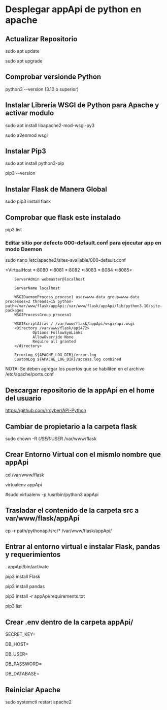# Desplegar appApi de python en apache

## Actualizar Repositorio
sudo apt update

sudo apt upgrade

## Comprobar versionde Python
python3 --version (3.10 o superior)

## Instalar Libreria WSGI de Python para Apache y activar modulo
sudo apt install libapache2-mod-wsgi-py3

sudo a2enmod wsgi

## Instalar Pip3
sudo apt install python3-pip

pip3 --version

## Instalar Flask de Manera Global
sudo pip3 install flask

## Comprobar que flask este instalado
pip3 list

### Editar sitio por defecto 000-default.conf para ejecutar app en modo Daemon
sudo nano /etc/apache2/sites-available/000-default.conf

<VirtualHost *:8080 *:8081 *:8082 *:8083 *:8084 *:8085>

        ServerAdmin webmaster@localhost

        ServerName localhost
        
        WSGIDaemonProcess proceso1 user=www-data group=www-data processes=2 threads=15 python-path=/var/www/flask/appApi:/var/www/flask/appApi/lib/python3.10/site-packages
        WSGIProcessGroup proceso1

        WSGIScriptAlias / /var/www/flask/appApi/wsgi/api.wsgi
        <Directory /var/www/flask/api472>
                Options FollowSymLinks
                AllowOverride None
                Require all granted
        </directory>

        ErrorLog ${APACHE_LOG_DIR}/error.log
        CustomLog ${APACHE_LOG_DIR}/access.log combined

</VirtualHost>

NOTA: Se deben agregar los puertos que se habiliten en el archivo /etc/apache/ports.conf

## Descargar repositorio de la appApi en el home del usuario
https://github.com/rrcyber/API-Python

## Cambiar de propietario a la carpeta flask
sudo chown -R $USER:$USER /var/www/flask

## Crear Entorno Virtual con el mismlo nombre que appApi

cd /var/www/flask

virtualenv appApi

#sudo virtualenv -p /usr/bin/python3 appApi

## Trasladar el contenido de la carpeta src a var/www/flask/appApi

cp -r path/pythonapi/src/* /var/www/flask/appApi/

## Entrar al entorno virtual e instalar Flask, pandas y requerimientos

. appApi/bin/activate

pip3 install Flask

pip3 install pandas

pip3 install -r appApi/requirements.txt

pip3 list

## Crear .env dentro de la carpeta appApi/
SECRET_KEY=

DB_HOST=

DB_USER=

DB_PASSWORD=

DB_DATABASE=

## Reiniciar Apache
sudo systemctl restart apache2
